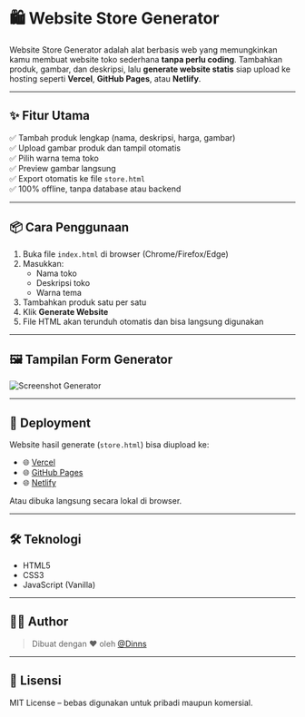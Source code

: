 # 🛍️ Website Store Generator

Website Store Generator adalah alat berbasis web yang memungkinkan kamu membuat website toko sederhana **tanpa perlu coding**. Tambahkan produk, gambar, dan deskripsi, lalu **generate website statis** siap upload ke hosting seperti **Vercel**, **GitHub Pages**, atau **Netlify**.

---

## ✨ Fitur Utama

✅ Tambah produk lengkap (nama, deskripsi, harga, gambar)  
✅ Upload gambar produk dan tampil otomatis  
✅ Pilih warna tema toko  
✅ Preview gambar langsung  
✅ Export otomatis ke file `store.html`  
✅ 100% offline, tanpa database atau backend

---

## 📦 Cara Penggunaan

1. Buka file `index.html` di browser (Chrome/Firefox/Edge)
2. Masukkan:
   - Nama toko
   - Deskripsi toko
   - Warna tema
3. Tambahkan produk satu per satu
4. Klik **Generate Website**
5. File HTML akan terunduh otomatis dan bisa langsung digunakan

---

## 🖼️ Tampilan Form Generator

![Screenshot Generator](https://raw.githubusercontent.com/Dinn001/generatorwebsiet/assets.jpg) <!-- Opsional: bisa ditambahkan gambar nanti -->

---

## 🚀 Deployment

Website hasil generate (`store.html`) bisa diupload ke:

- 🌐 [Vercel](https://vercel.com)
- 🌐 [GitHub Pages](https://pages.github.com)
- 🌐 [Netlify](https://www.netlify.com)

Atau dibuka langsung secara lokal di browser.

---

## 🛠 Teknologi

- HTML5
- CSS3
- JavaScript (Vanilla)

---

## 👨‍💻 Author

> Dibuat dengan ❤️ oleh [@Dinns](https://github.com/Dinn001)

---

## 📄 Lisensi

MIT License – bebas digunakan untuk pribadi maupun komersial.
